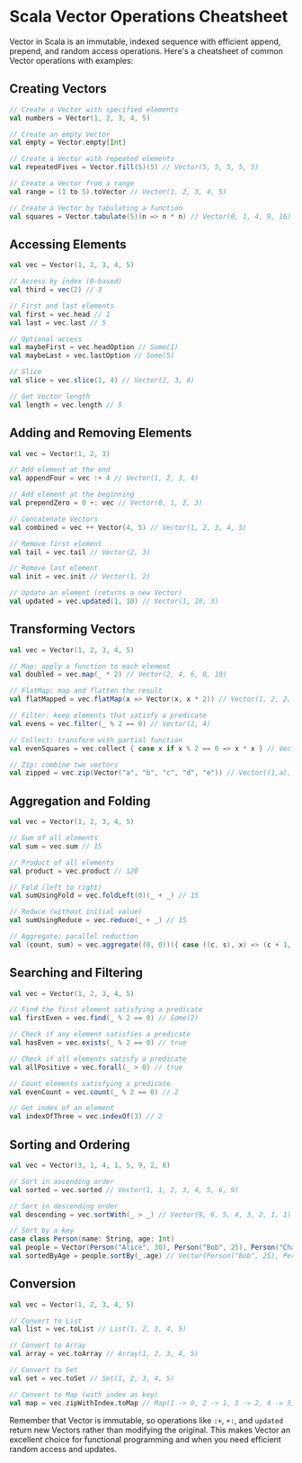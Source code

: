 # Scala Vector Operations Cheatsheet

Vector in Scala is an immutable, indexed sequence with efficient append, prepend, and random access operations. Here's a cheatsheet of common Vector operations with examples:

## Creating Vectors

```scala
// Create a Vector with specified elements
val numbers = Vector(1, 2, 3, 4, 5)

// Create an empty Vector
val empty = Vector.empty[Int]

// Create a Vector with repeated elements
val repeatedFives = Vector.fill(5)(5) // Vector(5, 5, 5, 5, 5)

// Create a Vector from a range
val range = (1 to 5).toVector // Vector(1, 2, 3, 4, 5)

// Create a Vector by tabulating a function
val squares = Vector.tabulate(5)(n => n * n) // Vector(0, 1, 4, 9, 16)
```

## Accessing Elements

```scala
val vec = Vector(1, 2, 3, 4, 5)

// Access by index (0-based)
val third = vec(2) // 3

// First and last elements
val first = vec.head // 1
val last = vec.last // 5

// Optional access
val maybeFirst = vec.headOption // Some(1)
val maybeLast = vec.lastOption // Some(5)

// Slice
val slice = vec.slice(1, 4) // Vector(2, 3, 4)

// Get Vector length
val length = vec.length // 5
```

## Adding and Removing Elements

```scala
val vec = Vector(1, 2, 3)

// Add element at the end
val appendFour = vec :+ 4 // Vector(1, 2, 3, 4)

// Add element at the beginning
val prependZero = 0 +: vec // Vector(0, 1, 2, 3)

// Concatenate Vectors
val combined = vec ++ Vector(4, 5) // Vector(1, 2, 3, 4, 5)

// Remove first element
val tail = vec.tail // Vector(2, 3)

// Remove last element
val init = vec.init // Vector(1, 2)

// Update an element (returns a new Vector)
val updated = vec.updated(1, 10) // Vector(1, 10, 3)
```

## Transforming Vectors

```scala
val vec = Vector(1, 2, 3, 4, 5)

// Map: apply a function to each element
val doubled = vec.map(_ * 2) // Vector(2, 4, 6, 8, 10)

// FlatMap: map and flatten the result
val flatMapped = vec.flatMap(x => Vector(x, x * 2)) // Vector(1, 2, 2, 4, 3, 6, 4, 8, 5, 10)

// Filter: keep elements that satisfy a predicate
val evens = vec.filter(_ % 2 == 0) // Vector(2, 4)

// Collect: transform with partial function
val evenSquares = vec.collect { case x if x % 2 == 0 => x * x } // Vector(4, 16)

// Zip: combine two vectors
val zipped = vec.zip(Vector("a", "b", "c", "d", "e")) // Vector((1,a), (2,b), (3,c), (4,d), (5,e))
```

## Aggregation and Folding

```scala
val vec = Vector(1, 2, 3, 4, 5)

// Sum of all elements
val sum = vec.sum // 15

// Product of all elements
val product = vec.product // 120

// Fold (left to right)
val sumUsingFold = vec.foldLeft(0)(_ + _) // 15

// Reduce (without initial value)
val sumUsingReduce = vec.reduce(_ + _) // 15

// Aggregate: parallel reduction
val (count, sum) = vec.aggregate((0, 0))({ case ((c, s), x) => (c + 1, s + x) }, { case ((c1, s1), (c2, s2)) => (c1 + c2, s1 + s2) })
```

## Searching and Filtering

```scala
val vec = Vector(1, 2, 3, 4, 5)

// Find the first element satisfying a predicate
val firstEven = vec.find(_ % 2 == 0) // Some(2)

// Check if any element satisfies a predicate
val hasEven = vec.exists(_ % 2 == 0) // true

// Check if all elements satisfy a predicate
val allPositive = vec.forall(_ > 0) // true

// Count elements satisfying a predicate
val evenCount = vec.count(_ % 2 == 0) // 2

// Get index of an element
val indexOfThree = vec.indexOf(3) // 2
```

## Sorting and Ordering

```scala
val vec = Vector(3, 1, 4, 1, 5, 9, 2, 6)

// Sort in ascending order
val sorted = vec.sorted // Vector(1, 1, 2, 3, 4, 5, 6, 9)

// Sort in descending order
val descending = vec.sortWith(_ > _) // Vector(9, 6, 5, 4, 3, 2, 1, 1)

// Sort by a key
case class Person(name: String, age: Int)
val people = Vector(Person("Alice", 30), Person("Bob", 25), Person("Charlie", 35))
val sortedByAge = people.sortBy(_.age) // Vector(Person("Bob", 25), Person("Alice", 30), Person("Charlie", 35))
```

## Conversion

```scala
val vec = Vector(1, 2, 3, 4, 5)

// Convert to List
val list = vec.toList // List(1, 2, 3, 4, 5)

// Convert to Array
val array = vec.toArray // Array(1, 2, 3, 4, 5)

// Convert to Set
val set = vec.toSet // Set(1, 2, 3, 4, 5)

// Convert to Map (with index as key)
val map = vec.zipWithIndex.toMap // Map(1 -> 0, 2 -> 1, 3 -> 2, 4 -> 3, 5 -> 4)
```

Remember that Vector is immutable, so operations like `:+`, `+:`, and `updated` return new Vectors rather than modifying the original. This makes Vector an excellent choice for functional programming and when you need efficient random access and updates.

